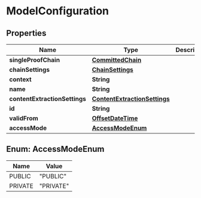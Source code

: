 
# ModelConfiguration

## Properties
Name | Type | Description | Notes
------------ | ------------- | ------------- | -------------
**singleProofChain** | [**CommittedChain**](CommittedChain.md) |  |  [optional]
**chainSettings** | [**ChainSettings**](ChainSettings.md) |  | 
**context** | **String** |  | 
**name** | **String** |  | 
**contentExtractionSettings** | [**ContentExtractionSettings**](ContentExtractionSettings.md) |  |  [optional]
**id** | **String** |  | 
**validFrom** | [**OffsetDateTime**](OffsetDateTime.md) |  | 
**accessMode** | [**AccessModeEnum**](#AccessModeEnum) |  | 


<a name="AccessModeEnum"></a>
## Enum: AccessModeEnum
Name | Value
---- | -----
PUBLIC | &quot;PUBLIC&quot;
PRIVATE | &quot;PRIVATE&quot;



